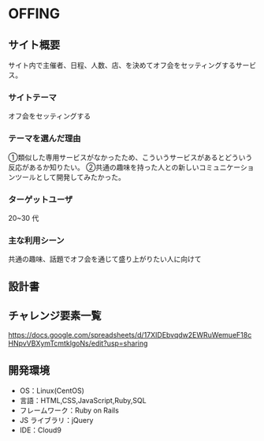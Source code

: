 # OFFING

## サイト概要

サイト内で主催者、日程、人数、店、を決めてオフ会をセッティングするサービス。

### サイトテーマ

オフ会をセッティングする

### テーマを選んだ理由

①類似した専用サービスがなかったため、こういうサービスがあるとどういう反応があるか知りたい。
②共通の趣味を持った人との新しいコミュニケーションツールとして開発してみたかった。

### ターゲットユーザ

20~30 代

### 主な利用シーン

共通の趣味、話題でオフ会を通じて盛り上がりたい人に向けて

## 設計書

## チャレンジ要素一覧

https://docs.google.com/spreadsheets/d/17XIDEbvqdw2EWRuWemueF18cHNpvVBXymTcmtklgoNs/edit?usp=sharing

## 開発環境

- OS：Linux(CentOS)
- 言語：HTML,CSS,JavaScript,Ruby,SQL
- フレームワーク：Ruby on Rails
- JS ライブラリ：jQuery
- IDE：Cloud9
